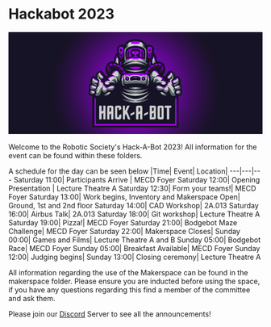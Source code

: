 # Hackabot 2023

![robosoc banner](banner.png "")

Welcome to the Robotic Society's Hack-A-Bot 2023!
All information for the event can be found within these folders.

A schedule for the day can be seen below
|Time| Event| Location|
---|---|---
Saturday 11:00| Participants Arrive | MECD Foyer
Saturday 12:00| Opening Presentation | Lecture Theatre A
Saturday 12:30| Form your teams!| MECD Foyer
Saturday 13:00| Work begins, Inventory and Makerspace Open| Ground, 1st and 2nd floor
Saturday 14:00| CAD Workshop| 2A.013
Saturday 16:00| Airbus Talk| 2A.013
Saturday 18:00| Git workshop| Lecture Theatre A
Saturday 19:00| Pizza!| MECD Foyer
Saturday 21:00| Bodgebot Maze Challenge| MECD Foyer
Saturday 22:00| Makerspace Closes| 
Sunday 00:00| Games and Films| Lecture Theatre A and B
Sunday 05:00| Bodgebot Race| MECD Foyer
Sunday 05:00| Breakfast Available| MECD Foyer
Sunday 12:00| Judging begins| 
Sunday 13:00| Closing ceremony| Lecture Theatre A


All information regarding the use of the Makerspace can be found in the makerspace folder. Please ensure you are inducted before using the space, if you have any questions regarding this find a member of the committee and ask them.

Please join our [Discord] Server to see all the announcements!


[Discord]: <www.discord.com/invite/XBeRk9QXXj>

